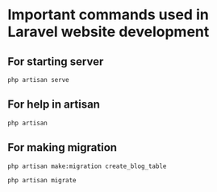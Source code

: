 # Important commands used in Laravel website development

## For starting server

```
php artisan serve
```

## For help in artisan

```
php artisan
```

## For making migration

```
php artisan make:migration create_blog_table

php artisan migrate
```
